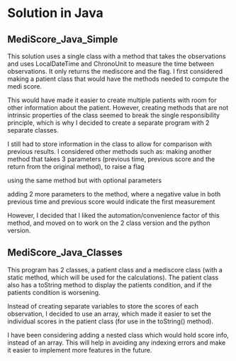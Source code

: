 # Solution in Java

## MediScore_Java_Simple

This solution uses a single class with a method that takes the observations and uses LocalDateTime and ChronoUnit to measure the time between observations. It only returns the mediscore and the flag. I first considered making a patient class that would have the methods needed to compute the medi score. 

This would have made it easier to create multiple patients with room for other information about the patient. However, creating methods that are not intrinsic properties of the class seemed to break the single responsibility principle, which is why I decided to create a separate program with 2 separate classes.

I still had to store information in the class to allow for comparison with previous results. I considered other methods such as: 
making another method that takes 3 parameters (previous time, previous score and the return from the original method), to raise a flag 

using the same method but with optional parameters

adding 2 more parameters to the method, where a negative value in both previous time and previous score would indicate the first measurement

However, I decided that I liked the automation/convenience factor of this method, and moved on to work on the 2 class version and the python version.

## MediScore_Java_Classes

This program has 2 classes, a patient class and a mediscore class (with a static method, which will be used for the calculations). The patient class also has a toString method to display the patients condition, and if the patients condition is worsening.

Instead of creating separate variables to store the scores of each observation, I decided to use an array, which made it easier to set the individual scores in the patient class (for use in the toString() method). 

I have been considering adding a nested class which would hold score info, instead of an array. This will help in avoiding any indexing errors and make it easier to implement more features in the future. 

